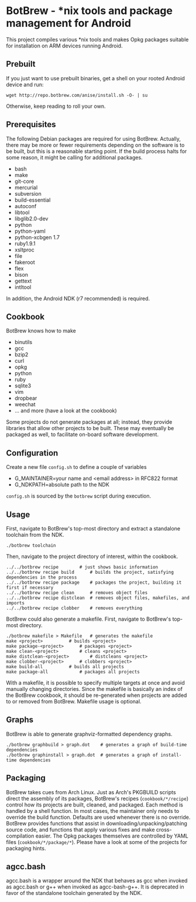 # BotBrew - *nix tools and package management for Android

This project compiles various *nix tools and makes Opkg packages suitable for installation on ARM devices running Android.

## Prebuilt

If you just want to use prebuilt binaries, get a shell on your rooted Android device and run:

    wget http://repo.botbrew.com/anise/install.sh -O- | su

Otherwise, keep reading to roll your own.

## Prerequisites

The following Debian packages are required for using BotBrew. Actually, there may be more or fewer requirements depending on the software is to be built, but this is a reasonable starting point. If the build process halts for some reason, it might be calling for additional packages.

- bash
- make
- git-core
- mercurial
- subversion
- build-essential
- autoconf
- libtool
- libglib2.0-dev
- python
- python-yaml
- python-xcbgen 1.7
- ruby1.9.1
- xsltproc
- file
- fakeroot
- flex
- bison
- gettext
- intltool

In addition, the Android NDK (r7 recommended) is required.

## Cookbook

BotBrew knows how to make

- binutils
- gcc
- bzip2
- curl
- opkg
- python
- ruby
- sqlite3
- vim
- dropbear
- weechat
- ... and more (have a look at the cookbook)

Some projects do not generate packages at all; instead, they provide libraries that allow other projects to be built. These may eventually be packaged as well, to facilitate on-board software development.

## Configuration

Create a new file `config.sh` to define a couple of variables

- G_MAINTAINER=your name and &lt;email address&gt; in RFC822 format
- G_NDKPATH=absolute path to the NDK

`config.sh` is sourced by the `botbrew` script during execution.

## Usage

First, navigate to BotBrew's top-most directory and extract a standalone toolchain from the NDK.

    ./botbrew toolchain

Then, navigate to the project directory of interest, within the cookbook.

    ../../botbrew recipe		# just shows basic information
    ../../botbrew recipe build		# builds the project, satisfying dependencies in the process
    ../../botbrew recipe package	# packages the project, building it first if necessary
    ../../botbrew recipe clean		# removes object files
    ../../botbrew recipe distclean	# removes object files, makefiles, and imports
    ../../botbrew recipe clobber	# removes everything

BotBrew could also generate a makefile. First, navigate to BotBrew's top-most directory.

    ./botbrew makefile > Makefile	# generates the makefile
    make <project>			# builds <project>
    make package-<project>		# packages <project>
    make clean-<project>		# cleans <project>
    make distclean-<project>		# distcleans <project>
    make clobber-<project>		# clobbers <project>
    make build-all			# builds all projects
    make package-all			# packages all projects

With a makefile, it is possible to specify multiple targets at once and avoid manually changing directories. Since the makefile is basically an index of the BotBrew cookbook, it should be re-generated when projects are added to or removed from BotBrew. Makefile usage is optional.

## Graphs

BotBrew is able to generate graphviz-formatted dependency graphs.

    ./botbrew graphbuild > graph.dot	# generates a graph of build-time dependencies
    ./botbrew graphinstall > graph.dot	# generates a graph of install-time dependencies

## Packaging

BotBrew takes cues from Arch Linux. Just as Arch's PKGBUILD scripts direct the assembly of its packages, BotBrew's recipes (`cookbook/*/recipe`) control how its projects are built, cleaned, and packaged. Each method is handled by a shell function. In most cases, the maintainer only needs to override the build function. Defaults are used whenever there is no override. BotBrew provides functions that assist in downloading/unpacking/patching source code, and functions that apply various fixes and make cross-compilation easier. The Opkg packages themselves are controlled by YAML files (`cookbook/*/package/*`). Please have a look at some of the projects for packaging hints.

## agcc.bash

agcc.bash is a wrapper around the NDK that behaves as gcc when invoked as agcc.bash or g++ when invoked as agcc-bash-g++. It is deprecated in favor of the standalone toolchain generated by the NDK.

